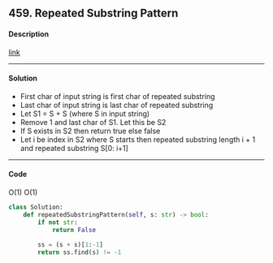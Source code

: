 ## 459. Repeated Substring Pattern

#### Description

[link](https://leetcode.com/problems/repeated-substring-pattern/)

---

#### Solution

- First char of input string is first char of repeated substring
- Last char of input string is last char of repeated substring
- Let S1 = S + S (where S in input string)
- Remove 1 and last char of S1. Let this be S2
- If S exists in S2 then return true else false
- Let i be index in S2 where S starts then repeated substring length i + 1 and repeated substring S[0: i+1]

---

#### Code

O(1) O(1)

```python
class Solution:
    def repeatedSubstringPattern(self, s: str) -> bool:
        if not str:
            return False
            
        ss = (s + s)[1:-1]
        return ss.find(s) != -1
```